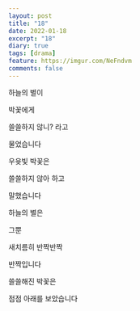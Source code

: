 ```yaml
---
layout: post
title: "18"
date: 2022-01-18
excerpt: "18"
diary: true
tags: [drama]
feature: https://imgur.com/NeFndvm
comments: false
---
```


하늘의 별이

박꽃에게

쓸쓸하지 않니? 라고

물었습니다

우윳빛 박꽃은

쓸쓸하지 않아 하고

말했습니다

하늘의 별은

그뿐

새치름히 반짝반짝

반짝입니다

쓸쓸해진 박꽃은

점점 아래를 보았습니다

